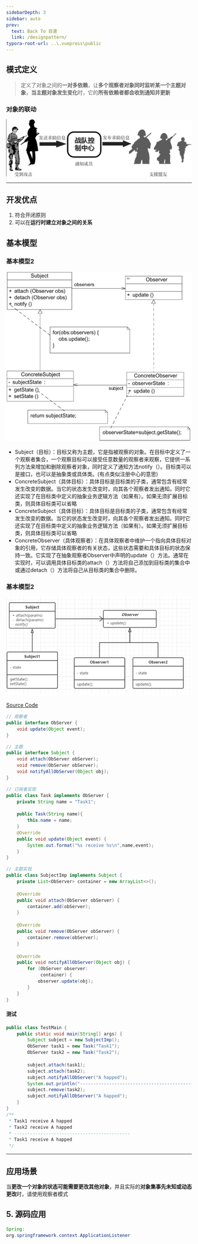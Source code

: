 ```yaml
---
sidebarDepth: 3
sidebar: auto
prev:
  text: Back To 目录
  link: /designpattern/
typora-root-url: ..\.vuepress\public
---
```




## 模式定义



> 定义了对象之间的**一对多依赖**，让**多个观察者对象同时监听某一个主题对象**，**当主题对象发生变化**时，它的**所有依赖者都会收到通知并更新**



### 对象的联动

![image-20240327153550482](/images/designpattern/image-20240327153550482.png)

----------



## 开发优点

1. 符合开闭原则
2. 可以在**运行时建立对象之间的关系**



## 基本模型

### 基本模型2

![image-20240327154307815](/images/designpattern/image-20240327154307815.png)

- Subject（目标）：目标又称为主题，它是指被观察的对象。在目标中定义了一个观察者集合，一个观察目标可以接受任意数量的观察者来观察，它提供一系列方法来增加和删除观察者对象，同时定义了通知方法notify（）。目标类可以是接口，也可以是抽象类或具体类。(有点类似注册中心的意思)
- ConcreteSubject（具体目标）：具体目标是目标类的子类，通常包含有经常发生改变的数据。当它的状态发生改变时，向其各个观察者发出通知。同时它还实现了在目标类中定义的抽象业务逻辑方法（如果有）。如果无须扩展目标类，则具体目标类可以省略
- ConcreteSubject（具体目标）：具体目标是目标类的子类，通常包含有经常发生改变的数据。当它的状态发生改变时，向其各个观察者发出通知。同时它还实现了在目标类中定义的抽象业务逻辑方法（如果有）。如果无须扩展目标类，则具体目标类可以省略
- ConcreteObserver（具体观察者）：在具体观察者中维护一个指向具体目标对象的引用，它存储具体观察者的有关状态，这些状态需要和具体目标的状态保持一致。它实现了在抽象观察者Observer中声明的update（）方法。通常在实现时，可以调用具体目标类的attach（）方法将自己添加到目标类的集合中或通过detach（）方法将自己从目标类的集合中删除。



### 基本模型2

![image-20210330234215870](/images/designpattern/image-20210330234215870.png)

[Source Code](https://github.com/Q10Viking/learncode/tree/main/designpattern/src/org/hzz/observer)

```java
// 观察者
public interface ObServer {
    void update(Object event);
}
```

```java
// 主题
public interface Subject {
    void attach(ObServer obServer);
    void remove(ObServer obServer);
    void notifyAllObServer(Object obj);
}
```

```java
// 订阅者实现
public class Task implements ObServer {
    private String name = "Task1";

    public Task(String name){
        this.name = name;
    }
    @Override
    public void update(Object event) {
        System.out.format("%s receive %s\n",name,event);
    }
}
```

```java
// 主题实现
public class SubjectImp implements Subject {
    private List<ObServer> container = new ArrayList<>();

    @Override
    public void attach(ObServer obServer) {
        container.add(obServer);
    }

    @Override
    public void remove(ObServer obServer) {
        container.remove(obServer);
    }

    @Override
    public void notifyAllObServer(Object obj) {
        for (ObServer observer:
             container) {
            observer.update(obj);
        }
    }
}
```

#### 测试

```java
public class TestMain {
    public static void main(String[] args) {
        Subject subject = new SubjectImp();
        ObServer task1 = new Task("Task1");
        ObServer task2 = new Task("Task2");

        subject.attach(task1);
        subject.attach(task2);
        subject.notifyAllObServer("A happed");
        System.out.println("--------------------------------------------");
        subject.remove(task2);
        subject.notifyAllObServer("A happed");
    }
}
/**
 * Task1 receive A happed
 * Task2 receive A happed
 * --------------------------------------------
 * Task1 receive A happed
 */
```

---------



## 应用场景

当**更改一个对象的状态可能需要更改其他对象**，并且实际的**对象集事先未知或动态更改**时，请使用观察者模式



## 5. 源码应用

```java
Spring:
org.springframework.context.ApplicationListener
```

